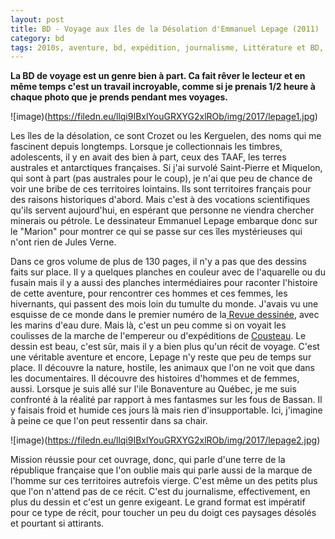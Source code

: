 ```yaml
---
layout: post
title: BD - Voyage aux îles de la Désolation d'Emmanuel Lepage (2011)
category: bd
tags: 2010s, aventure, bd, expédition, journalisme, Littérature et BD, recherche, voyage
---
```

**La BD de voyage est un genre bien à part. Ca fait rêver le lecteur et en même temps c'est un travail incroyable, comme si je prenais 1/2 heure à chaque photo que je prends pendant mes voyages.**

![image)(https://filedn.eu/llqi9IBxlYouGRXYG2xlROb/img/2017/lepage1.jpg)

Les îles de la désolation, ce sont Crozet ou les Kerguelen, des noms qui me fascinent depuis longtemps. Lorsque je collectionnais les timbres, adolescents, il y en avait des bien à part, ceux des TAAF, les terres australes et antarctiques françaises. Si j'ai survolé Saint-Pierre et Miquelon, qui sont à part (pas australes pour le coup), je n'ai que peu de chance de voir une bribe de ces territoires lointains. Ils sont territoires français pour des raisons historiques d'abord. Mais c'est à des vocations scientifiques qu'ils servent aujourd'hui, en espérant que personne ne viendra chercher minerais ou pétrole. Le dessinateur Emmanuel Lepage embarque donc sur le "Marion" pour montrer ce qui se passe sur ces îles mystérieuses qui n'ont rien de Jules Verne.

Dans ce gros volume de plus de 130 pages, il n'y a pas que des dessins faits sur place. Il y a quelques planches en couleur avec de l'aquarelle ou du fusain mais il y a aussi des planches intermédiaires pour raconter l'histoire de cette aventure, pour rencontrer ces hommes et ces femmes, les hivernants, qui passent des mois loin du tumulte du monde. J'avais vu une esquisse de ce monde dans le premier numéro de la<a href="https://cheziceman.wordpress.com/2014/01/28/bd-journalisme-la-revue-dessinee-une-actualite-bien-illustree/"> Revue dessinée</a>, avec les marins d'eau dure. Mais là, c'est un peu comme si on voyait les coulisses de la marche de l'empereur ou d'expéditions de <a href="https://cheziceman.wordpress.com/2016/10/08/cinema-lodyssee-ou-limpossibilite-cousteau/">Cousteau</a>. Le dessin est beau, c'est sûr, mais il y a bien plus qu'un récit de voyage. C'est une véritable aventure et encore, Lepage n'y reste que peu de temps sur place. Il découvre la nature, hostile, les animaux que l'on ne voit que dans les documentaires. Il découvre des histoires d'hommes et de femmes, aussi. Lorsque je suis allé sur l'ile Bonaventure au Québec, je me suis confronté à la réalité par rapport à mes fantasmes sur les fous de Bassan. Il y faisais froid et humide ces jours là mais rien d'insupportable. Ici, j'imagine à peine ce que l'on peut ressentir dans sa chair.

![image)(https://filedn.eu/llqi9IBxlYouGRXYG2xlROb/img/2017/lepage2.jpg)

Mission réussie pour cet ouvrage, donc, qui parle d'une terre de la république française que l'on oublie mais qui parle aussi de la marque de l'homme sur ces territoires autrefois vierge. C'est même un des petits plus que l'on n'attend pas de ce récit. C'est du journalisme, effectivement, en plus du dessin et c'est un genre exigeant. Le grand format est impératif pour ce type de récit, pour toucher un peu du doigt ces paysages désolés et pourtant si attirants.
